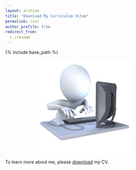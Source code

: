 ```yaml
---
layout: archive
title: "Download My Curriculum Vitae"
permalink: /cv/
author_profile: true
redirect_from:
  - /resume
---
```

{% include base_path %}
<p align="center">
   <img src="../images/Agmh.gif" />
</p>

To learn more about me, please [download](Yuelin_CV.pdf) my CV.




